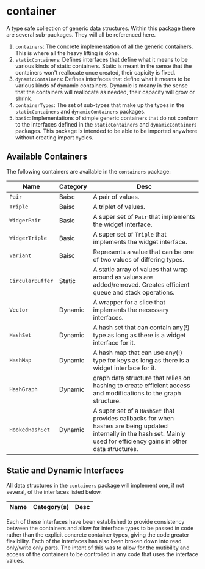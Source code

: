 # container

A type safe collection of generic data structures. Within this package there are
several sub-packages. They will all be referenced here.

1. `containers`: The concrete implementation of all the generic containers. This
is where all the heavy lifting is done.
1. `staticContainers`: Defines interfaces that define what it means to be
various kinds of static containers. Static is meant in the sense that the 
containers won't reallocate once created, their capicity is fixed.
1. `dynamicContainers`: Defines interfaces that define what it means to be
various kinds of dynamic containers. Dynamic is meany in the sense that the
containers will reallocate as needed, their capacity will grow or shrink.
1. `containerTypes`: The set of sub-types that make up the types in the
`staticContainers` and `dynamicContainers` packages.
1. `basic`: Implementations of simple generic containers that do not conform to
the interfaces defined in the `staticContainers` and `dynamicContainers`
packages. This package is intended to be able to be imported anywhere without
creating import cycles.

## Available Containers

The following containers are available in the `containers` package:

| Name             | Category | Desc |
|------------------|----------|------|
| `Pair`           | Baisc    | A pair of values. |
| `Triple`         | Baisc    | A triplet of values. |
| `WidgerPair`     | Basic    | A super set of `Pair` that implements the widget interface. |
| `WidgerTriple`   | Basic    | A super set of `Triple` that implements the widget interface. |
| `Variant`        | Baisc    | Represents a value that can be one of two values of differing types. |
| `CircularBuffer` | Static   | A static array of values that wrap around as values are added/removed. Creates efficient queue and stack operations. |
| `Vector`         | Dynamic  | A wrapper for a slice that implements the necessary interfaces. |
| `HashSet`        | Dynamic  | A hash set that can contain any(!) type as long as there is a widget interface for it. |
| `HashMap`        | Dynamic  | A hash map that can use any(!) type for keys as long as there is a widget interface for it. |
| `HashGraph`      | Dynamic  | graph data structure that relies on hashing to create efficient access and modifications to the graph structure. |
| `HookedHashSet`  | Dynamic  | A super set of a `HashSet` that provides callbacks for when hashes are being updated internally in the hash set. Mainly used for efficiency gains in other data structures. |

## Static and Dynamic Interfaces

All data structures in the `containers` package will implement one, if not
several, of the interfaces listed below.

| Name | Category(s) | Desc |
|------|-------------|------|

Each of these interfaces have been established to provide consistency between
the containers and allow for interface types to be passed in code rather than
the explicit concrete container types, giving the code greater flexibility. Each
of the interfaces has also been broken down into read only/write only parts. The
intent of this was to allow for the mutibility and access of the containers to
be controlled in any code that uses the interface values.
